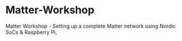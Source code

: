 # Matter-Workshop
Matter Workshop - Setting up a complete Matter network using Nordic SoCs &amp; Raspberry Pi,
